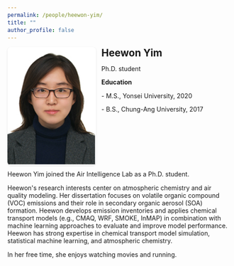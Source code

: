 ```yaml
---
permalink: /people/heewon-yim/
title: ""
author_profile: false
---
```

<style>
.pi-card{display:flex;gap:.75rem;align-items:flex-start;flex-wrap:wrap;margin-bottom:.5rem}
.pi-card .pi-photo img{width:200px;max-width:35vw;height:auto;border-radius:8px;box-shadow:0 1px 3px rgba(0,0,0,.15)}
.pi-card .pi-text{flex:1 1 260px;min-width:260px}
.pi-card .pi-text h3{margin:0 0 .5rem 0;line-height:1.2;font-size: 1.4rem; font-weight: 700; */}
.pi-card .pi-text p{margin:.8rem 0;line-height:1.25}
.pi-icons{display:flex;gap:.8rem;font-size:3.5rem;line-height:1;margin-top:.6rem}
@media (max-width: 800px){.pi-card{flex-direction:column;align-items:flex-start}}
</style>

<div class="pi-card">
<a class="pi-photo">
<img src="/images/Laura.png" alt="Heewon Yim">
</a>
<div class="pi-text">
<h3 style="margin-top:0;">Heewon Yim</h3>
<p>Ph.D. student</p>
<p> </p>

<strong>Education</strong>
<p>- M.S., Yonsei University, 2020</p>
<p>- B.S., Chung-Ang University, 2017</p>
</div>
</div>
Heewon Yim joined the Air Intelligence Lab as a Ph.D. student.

Heewon's research interests center on atmospheric chemistry and air quality modeling. 
Her dissertation focuses on volatile organic compound (VOC) emissions and their role in secondary organic aerosol (SOA) formation. 
Heewon develops emission inventories and applies chemical transport models (e.g., CMAQ, WRF, SMOKE, InMAP) in combination with machine learning approaches to evaluate and improve model performance. Heewon has strong expertise in chemical transport model simulation, statistical machine learning, and atmospheric chemistry.

In her free time, she enjoys watching movies and running.

